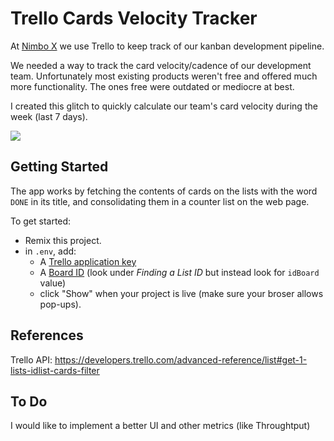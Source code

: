 # Trello Cards Velocity Tracker

At [Nimbo X](http://www.nimbo-x.com/) we use Trello to keep track of our kanban development pipeline.

We needed a way to track the card velocity/cadence of our development team. Unfortunately most existing products weren't free and offered much more functionality. The ones free were outdated or mediocre at best.

I created this glitch to quickly calculate our team's card velocity during the week (last 7 days).

![](https://cdn.glitch.com/698f4d93-8ea2-4036-b703-79e6bc581591%2FScreen%20Shot%202017-04-10%20at%2021.13.29.png?1491877411759)

## Getting Started
The app works by fetching the contents of cards on the lists with the word `DONE` in its title, and consolidating them in a counter list on the web page. 

To get started:
- Remix this project.
- in `.env`, add:
    - A [Trello application key](https://trello.com/app-key) 
    - A [Board ID](https://developers.trello.com/get-started/start-building) (look under _Finding a List ID_ but instead look for `idBoard` value)
    - click "Show" when your project is live (make sure your broser allows pop-ups).
    
## References

Trello API: https://developers.trello.com/advanced-reference/list#get-1-lists-idlist-cards-filter

## To Do

I would like to implement a better UI and other metrics (like Throughtput)